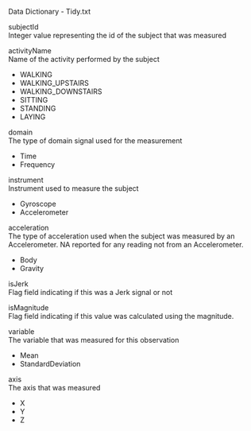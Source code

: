 Data Dictionary - Tidy.txt

subjectId<br/>
    Integer value representing the id of the subject that was measured
    
activityName<br/>
    Name of the activity performed by the subject<br/>
    <ul>
        <li>WALKING</li>
        <li>WALKING_UPSTAIRS</li>
        <li>WALKING_DOWNSTAIRS</li>
        <li>SITTING</li>
        <li>STANDING</li>
        <li>LAYING</li>
    </ul>

domain<br/>
    The type of domain signal used for the measurement<br/>
    <ul>
        <li>Time</li>
        <li>Frequency</li>
    </ul>
        
instrument<br/>
    Instrument used to measure the subject<br/>
    <ul>
        <li>Gyroscope</li>
        <li>Accelerometer</li>
    </ul>
        
acceleration<br/>
    The type of acceleration used when the subject was measured by an Accelerometer.  NA reported for any reading not from an Accelerometer.<br/>
    <ul>
        <li>Body</li>
        <li>Gravity</li>
    </ul>
        
isJerk</br>
    Flag field indicating if this was a Jerk signal or not
    
isMagnitude</br>
    Flag field indicating if this value was calculated using the magnitude.
    
variable<br/>
    The variable that was measured for this observation<br/>
    <ul>
      <li>Mean</li>
      <li>StandardDeviation</li>
     </ul>
      
axis<br/>
    The axis that was measured<br/>
    <ul>
        <li>X</li>
        <li>Y</li>
        <li>Z</li>
    </ul>
